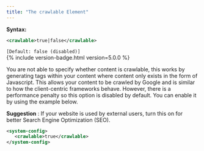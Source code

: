 ```yaml
---
title: "The crawlable Element"
---
```


**Syntax:**

```xml
<crawlable>true|false</crawlable>
```

`[Default: false (disabled)]`  
{% include version-badge.html version=5.0.0 %}  

You are not able to specify whether content is crawlable, this works by
generating tags within your content where content only exists in the
form of Javascript. This allows your content to be crawled by Google and
is similar to how the client-centric frameworks behave. However, there
is a performance penalty so this option is disabled by default. You can
enable it by using the example below.

**Suggestion** : If your website is used by external users, turn this on
for better Search Engine Optimization (SEO).

```xml
<system-config>
   <crawlable>true</crawlable>
</system-config>
```


